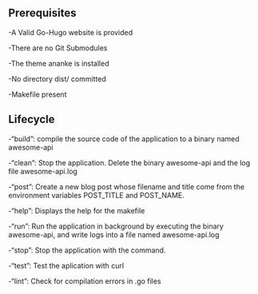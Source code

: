 ## Prerequisites

-A Valid Go-Hugo website is provided

-There are no Git Submodules

-The theme ananke is installed

-No directory dist/ committed

-Makefile present

## Lifecycle

-“build”: compile the source code of the application to a binary named awesome-api

-“clean”: Stop the application. Delete the binary awesome-api and the log file awesome-api.log

-“post”: Create a new blog post whose filename and title come from the environment variables POST_TITLE and POST_NAME.

-“help”: Displays the help for the makefile

-“run”: Run the application in background by executing the binary awesome-api, and write logs into a file named awesome-api.log

-“stop”: Stop the application with the command.

-“test”: Test the aplication with curl

-“lint”: Check for compilation errors in .go files